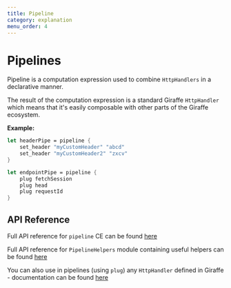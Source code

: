 ```yaml
---
title: Pipeline
category: explanation
menu_order: 4
---
```


# Pipelines

Pipeline is a computation expression used to combine `HttpHandlers` in a declarative manner.

The result of the computation expression is a standard Giraffe `HttpHandler` which means that it's easily composable with other parts of the Giraffe ecosystem.

**Example:**

```fsharp
let headerPipe = pipeline {
    set_header "myCustomHeader" "abcd"
    set_header "myCustomHeader2" "zxcv"
}

let endpointPipe = pipeline {
    plug fetchSession
    plug head
    plug requestId
}
```

## API Reference

Full API reference for `pipeline` CE can be found [here](../reference/Saturn/saturn-pipeline-pipelinebuilder.html)

Full API reference for `PipelineHelpers` module containing useful helpers can be found [here](../reference/Saturn/saturn-pipelinehelpers.html)

You can also use in pipelines (using `plug`) any `HttpHandler` defined in Giraffe - documentation can be found [here](https://github.com/giraffe-fsharp/Giraffe/blob/master/DOCUMENTATION.md)